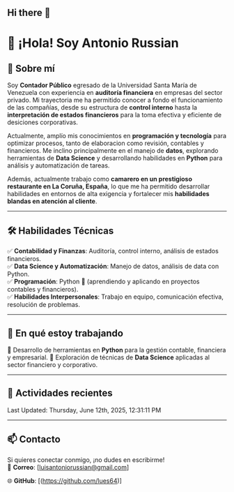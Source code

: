 ## Hi there 👋



# 👋 ¡Hola! Soy Antonio Russian  

## 📌 Sobre mí  
Soy **Contador Público** egresado de la Universidad Santa María de Venezuela con experiencia en **auditoría financiera** en empresas del sector privado. Mi trayectoria me ha permitido conocer a fondo el funcionamiento de las compañías, desde su estructura de **control interno** hasta la **interpretación de estados financieros** para la toma efectiva y eficiente de desiciones corporativas.

Actualmente, amplío mis conocimientos en **programación y tecnología** para optimizar procesos, tanto de elaboracion como revisión, contables y financieros. Me inclino principalmente en el manejo de **datos**, explorando herramientas de **Data Science** y desarrollando habilidades en **Python** para análisis y automatización de tareas. 

Además, actualmente trabajo como **camarero en un prestigioso restaurante en La Coruña, España**, lo que me ha permitido desarrollar habilidades en entornos de alta exigencia y fortalecer mis **habilidades blandas en atención al cliente**.

---

## 🛠️ Habilidades Técnicas
✅ **Contabilidad y Finanzas**: Auditoría, control interno, análisis de estados financieros.  
✅ **Data Science y Automatización**: Manejo de datos, análisis de data con Python.  
✅ **Programación**: Python 🐍 (aprendiendo y aplicando en proyectos contables y financieros).  
✅ **Habilidades Interpersonales**: Trabajo en equipo, comunicación efectiva, resolución de problemas.

---

## 🚀 En qué estoy trabajando
🔹 Desarrollo de herramientas en **Python** para la gestión contable, financiera y empresarial.
🔹 Exploración de técnicas de **Data Science** aplicadas al sector financiero y corporativo.  

---

## 👀 Actividades recientes
<!--RECENT_ACTIVITY:start-->
<!--RECENT_ACTIVITY:end-->
<!--RECENT_ACTIVITY:last_update-->
Last Updated: Thursday, June 12th, 2025, 12:31:11 PM
<!--RECENT_ACTIVITY:last_update_end-->

<!-- 
## 📂 Proyectos Destacados
🔹 [📊 Proyecto 1 - xxxxxx](#)  
🔹 [📂 Proyecto 2 - zzzzzz](#)  
🔹 [📑 Proyecto 3 - Generación de Asientos Contables con Python](#)  
(Pronto subiré más proyectos en mi repositorio 👀) -->
---

## 📫 Contacto
Si quieres conectar conmigo, ¡no dudes en escribirme!  
📧 **Correo**: [luisantoniorussian@gmail.com]  
<!-- 🔗 **LinkedIn**: [Tu Perfil]   -->
🌐 **GitHub**: [(https://github.com/lues64)]  




<!--
**lues64/lues64** is a ✨ _special_ ✨ repository because its `README.md` (this file) appears on your GitHub profile.

Here are some ideas to get you started:

- 🔭 I’m currently working on ...
- 🌱 I’m currently learning ...
- 👯 I’m looking to collaborate on ...
- 🤔 I’m looking for help with ...
- 💬 Ask me about ...
- 📫 How to reach me: ...
- 😄 Pronouns: ...
- ⚡ Fun fact: ...
-->
